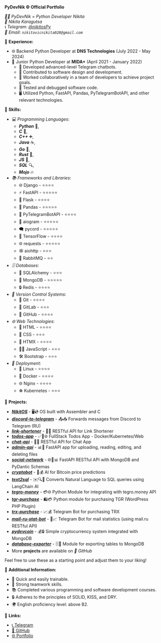 **PyDevNik © Official Portfolio**

*👨‍💻 PyDevNik = Python Developer Nikita*  
*👤 Nikita Karagutsa*  
*📞 Telegram: [@nikitosPy](https://t.me/nikitosPy)*  
*📧 Email: `nikitovicnikita028@gmail.com`*

🔧 **Experience:**
- 🌐 Backend Python Developer at **DNS Technologies** (July 2022 - May 2024)
- 💼 Junior Python Developer at **MIDA+** (April 2021 - January 2022)
  - 🤖 Developed advanced-level Telegram chatbots.
  - 🔨 Contributed to software design and development.
  - 👥 Worked collaboratively in a team of developers to achieve project goals.
  - 🐞 Tested and debugged software code.
  - 🖥️ Utilized Python, FastAPI, Pandas, PyTelegramBotAPI, and other relevant technologies.

🔧 **Skills:**
- *💻 Programming Languages*:
  - ***Python*** 🐍,
  - ***C*** 🏅,
  - ***C++*** ➕,
  - ***Java*** ☕,
  - ***Go*** 📇,
  - ***Rust*** 🦀,
  - ***JS*** 🌟,
  - ***SQL*** 🔍,
  - ***Mojo*** 🔥
- *📚 Frameworks and Libraries*:
  - 🌐 Django - ⭐⭐⭐⭐
  - ⚡ FastAPI - ⭐⭐⭐⭐⭐
  - 🔗 Flask - ⭐⭐⭐⭐
  - 🐼 Pandas - ⭐⭐⭐⭐⭐
  - 🤖 PyTelegramBotAPI - ⭐⭐⭐⭐
  - 💬 aiogram - ⭐⭐⭐⭐⭐
  - 🗨 pycord - ⭐⭐⭐⭐⭐
  - 🧠 TensorFlow - ⭐⭐⭐⭐
  - 🌐 requests - ⭐⭐⭐⭐⭐
  - 🕸️ aiohttp - ⭐⭐⭐
  - 🐰 RabbitMQ - ⭐⭐
- *🗄️ Databases*:
  - 💽 SQLAlchemy - ⭐⭐⭐
  - 🍃 MongoDB - ⭐⭐⭐⭐⭐
  - 🔒 Redis - ⭐⭐⭐⭐
- *📂 Version Control Systems*:
  - 🌲 Git - ⭐⭐⭐⭐
  - 🦊 GitLab - ⭐⭐⭐
  - 🐙 GitHub - ⭐⭐⭐⭐
- *🌐 Web Technologies*:
  - 📃 HTML - ⭐⭐⭐⭐
  - 🎨 CSS - ⭐⭐⭐
  - 📡 HTMX - ⭐⭐⭐⭐
  - ✍🏻 JavaScript - ⭐⭐⭐
  - 🛠️ Bootstrap - ⭐⭐⭐
- *🚀 Deployment*:
  - 🐧 Linux - ⭐⭐⭐⭐
  - 🐳 Docker - ⭐⭐⭐⭐
  - 🌐 Nginx - ⭐⭐⭐⭐
  - ☸️ Kubernetes - ⭐⭐⭐

🔧 **Projects:**
- ***[NikitOS](https://github.com/PyDevNik/NikitOS)*** - 🖥️💿 OS built with Assembler and C
- ***[discord-to-telegram](https://github.com/PyDevNik/discord-to-telegram)*** - 📤📥 Forwards messages from Discord to Telegram (RU)
- ***[link-shortener](https://github.com/PyDevNik/link-shortener)*** - 🔗🌐 RESTful API for Link Shortener
- ***[todos-app](https://github.com/PyDevNik/todos-app)*** - ✅📝🌐 FullStack Todos App - Docker/Kubernetes/Web
- ***[chat-api](https://github.com/PyDevNik/chat-api)*** - 💬🌐 RESTful API for Chat App
- ***[admin-api](https://github.com/PyDevNik/admin-api)*** - 📊📂 FastAPI app for uploading, reading, editing, and deleting files
- ***[social-network](https://github.com/PyDevNik/social-network)*** - 🌐🤝📊 FastAPI RESTful API with MongoDB and PyDantic Schemas
- ***[cryptobot](https://github.com/PyDevNik/cryptobot)*** - 🤖💰 AI for Bitcoin price predictions
- ***[text2sql](https://github.com/PyDevNik/text2sql)*** - ✉️🔍💼 Converts Natural Language to SQL queries using LangChain AI
- ***[tegro-money](https://github.com/PyDevNik/tegro-money)*** - 💳🌐 Python Module for integrating with tegro.money API
- ***[tgr-purchase](https://github.com/PyDevNik/tgr-purchase)*** - 🛍️💳 Python module for purchasing TGR (WordPress PHP Plugin)
- ***[trx-purchase](https://github.com/PyDevNik/trx-purchase)*** - 📈💰 Telegram Bot for purchasing TRX
- ***[mail-ru-stat-bot](https://github.com/PyDevNik/mail-ru-stat-bot)*** - 📮📈 Telegram Bot for mail statistics (using mail.ru RESTful API)
- ***[pydevcoin](https://github.com/PyDevNik/pydevcoin)*** - 💰🔒 Simple cryptocurrency system integrated with MongoDB
- ***[database-exporter](https://github.com/PyDevNik/database-exporter)*** - 🗄️💾 Module for exporting tables to MongoDB
- More **projects** are available on *🐙 GitHub*

Feel free to use these as a starting point and adjust them to your liking!

🔧 **Additional Information:**
- 🎯 Quick and easily trainable.
- 👥 Strong teamwork skills.
- 📚 Completed various programming and software development courses.
- 🔒 Adheres to the principles of SOLID, KISS, and DRY.
- 🌍 English proficiency level: above B2.

🔗 **Links:**
- [📞 Telegram](https://t.me/nikitosPy)
- [🐙 GitHub](https://github.com/PyDevNik)
- [🌐 Portfolio](https://PyDevNik.github.io)
